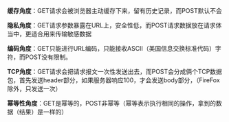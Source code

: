 **缓存角度**：GET请求会被浏览器主动缓存下来，留有历史记录，而POST默认不会

**隐私角度**：GET请求参数暴露在URL上，安全性低，而POST请求数据放在请求体当中，更适合用来传输敏感数据

**编码角度**：GET只能进行URL编码，只能接收ASCII（美国信息交换标准代码）字符，而POST没有限制。

**TCP角度**：GET请求会把请求报文一次性发送出去，而POST会分成俩个TCP数据包，首先发送header部分，如果服务器响应100，才会发送body部分，（FireFox除外，只发送一次）

**幂等性角度**：GET是幂等的，POST非幂等（幂等表示执行相同的操作，拿到的数据（结果）是一样的）

